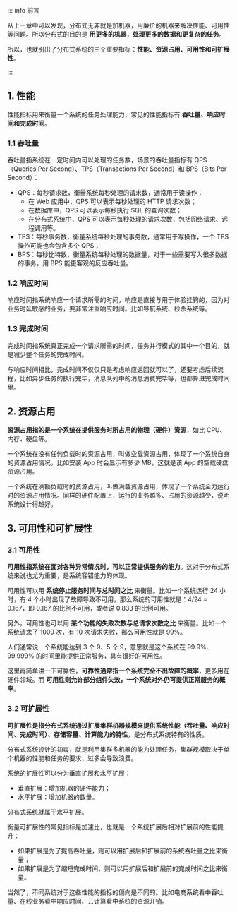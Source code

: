

::: info 前言

从上一章中可以发现，分布式无非就是加机器，用廉价的机器来解决性能、可用性等问题。所以分布式的目的是 **用更多的机器，处理更多的数据和更复杂的任务**。

所以，也就引出了分布式系统的三个重要指标：**性能、资源占用、可用性和可扩展性**。

:::

## 1. 性能

性能指标用来衡量一个系统的任务处理能力，常见的性能指标有 **吞吐量、响应时间和完成时间**。

### 1.1 吞吐量

吞吐量指系统在一定时间内可以处理的任务数，场景的吞吐量指标有 QPS（Queries Per Second）、TPS（Transactions Per Second）和 BPS（Bits Per Second）：

- QPS：每秒请求数，衡量系统每秒处理的请求数，通常用于读操作：
  - 在 Web 应用中，QPS 可以表示每秒处理的 HTTP 请求次数；
  - 在数据库中，QPS 可以表示每秒执行 SQL 的查询次数；
  - 在分布式系统中，QPS 可以表示每秒处理的请求次数，包括网络请求、远程调用等。
- TPS：每秒事务数，衡量系统每秒处理的事务数，通常用于写操作，一个 TPS 操作可能也会包含多个 QPS；
- BPS：每秒比特数，衡量系统每秒处理的数据量，对于一些需要写入很多数据的事务，用 BPS 能更客观的反应吞吐量。

### 1.2 响应时间

响应时间指系统响应一个请求所需的时间，响应是直接与用于体验挂钩的，因为对业务时延敏感的业务，要非常注重响应时间。比如导航系统、秒杀系统等。

### 1.3 完成时间

完成时间指系统真正完成一个请求所需的时间，任务并行模式的其中一个目的，就是减少整个任务的完成时间。

与响应时间相比，完成时间不仅仅只是考虑响应返回就可以了，还要考虑后续流程，比如异步任务的执行完毕，消息队列中的消息消费完毕等，也都算进完成时间里。

## 2. 资源占用

**资源占用指的是一个系统在提供服务时所占用的物理（硬件）资源**，如比 CPU、内存、硬盘等。

一个系统在没有任何负载时的资源占用，叫做空载资源占用，体现了一个系统自身的资源占用情况。比如安装 App 时会显示有多少 MB，这就是该 App 的空载硬盘资源占用。

一个系统在满额负载时的资源占用，叫做满载资源占用，体现了一个系统全力运行时的资源占用情况。同样的硬件配置上，运行的业务越多、占用的资源越少，说明系统设计得越好。

## 3. 可用性和可扩展性

### 3.1 可用性

**可用性指系统在面对各种异常情况时，可以正常提供服务的能力**。这对于分布式系统来说也尤为重要，是系统容错能力的体现。

可用性可以用 **系统停止服务时间与总时间之比** 来衡量。比如一个系统运行 24 小时，有 4 个小时出现了故障导致不可用，那么系统的可用性就是：4/24 = 0.167，即 0.167 的比例不可用，或者说 0.833 的比例可用。

另外，可用性也可以用 **某个功能的失败次数与总请求次数之比** 来衡量。比如一个系统请求了 1000 次，有 10 次请求失败，那么可用性就是 99%。

人们通常说一个系统能达到 3 个 9、5 个 9，意思就是这个系统在 99.9%、99.999% 的时间里能提供正常服务，具有很好的可用性。

这里再简单讲一下可靠性，**可靠性通常指一个系统完全不出故障的概率**，更多用在硬件领域。而 **可用性则允许部分组件失效，一个系统对外仍可提供正常服务的概率**。



### 3.2 可扩展性

**可扩展性是指分布式系统通过扩展集群机器规模来提供系统性能（吞吐量、响应时间、完成时间）、存储容量、计算能力的特性**，是分布式系统特有的性质。

分布式系统设计的初衷，就是利用集群多机器的能力处理任务，集群规模取决于单个机器的性能和任务的要求，过多会导致浪费。

系统的扩展性可以分为垂直扩展和水平扩展：

- 垂直扩展：增加机器的硬件能力；
- 水平扩展：增加机器的数量。

分布式系统就属于水平扩展。

衡量可扩展性的常见指标是加速比，也就是一个系统扩展后相对扩展前的性能提升：

- 如果扩展是为了提高吞吐量，则可以用扩展后和扩展前的系统吞吐量之比来衡量；
- 如果扩展是为了缩短完成时间，则可以用扩展后和扩展前的完成时间之比来衡量。

当然了，不同系统对于这些性能的指标的偏向是不同的。比如电商系统看中吞吐量、在线业务看中响应时间、云计算看中系统的资源开销。









